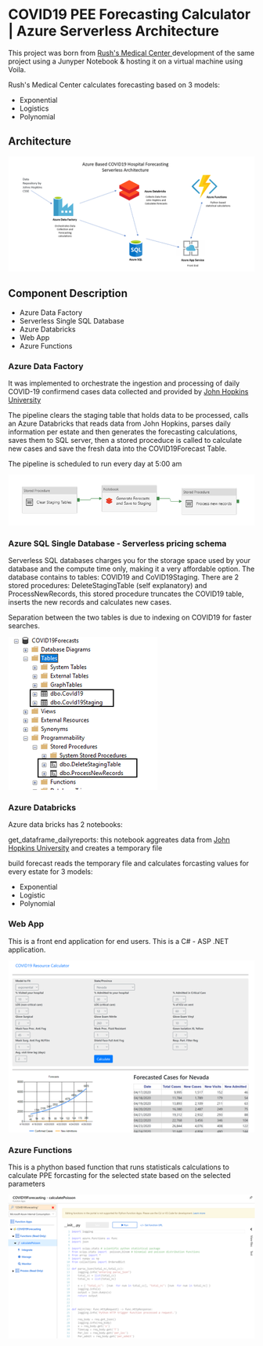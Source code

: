 # COVID19 PEE Forecasting Calculator | Azure Serverless Architecture


This project was born from <a href="https://webalyticos.home.blog/2020/03/24/covd19forecast/" target="_blank"> Rush's Medical Center </a> development of the same project using a Junyper Notebook & hosting it on a virtual machine using Voila.

Rush's Medical Center calculates forecasting based on 3 models: 
* Exponential
* Logistics
* Polynomial

<!-- ### [Deploy to Azure](deploy/deploy.md) -->

## Architecture

![](media/architecture.png)

## Component Description

* Azure Data Factory
* Serverless Single SQL Database
* Azure Databricks
* Web App
* Azure Functions


### Azure Data Factory
It was implemented to orchestrate the ingestion and processing of daily COVID-19 confirmend cases data collected and provided by [John Hopkins University](https://raw.githubusercontent.com/CSSEGISandData/COVID-19/master/csse_covid_19_data/csse_covid_19_daily_reports/)

The pipeline clears the staging table that holds data to be processed, calls an Azure Databricks that reads data from John Hopkins, parses daily information per estate and then generates the forecasting calculations, saves them to SQL server, then a stored proceduce is called to calculate new cases and save the fresh data into the COVID19Forecast Table.

The pipeline is scheduled to run every day at 5:00 am

![](media/pipeline.png)

### Azure SQL Single Database - Serverless pricing schema

Serverless SQL databases charges you for the storage space used by your database and the compute time only, making it a very affordable option. The database contains to tables: COVID19 and CoVID19Staging. There are 2 stored procedures: DeleteStagingTable (self explanatory)  and ProcessNewRecords, this stored procedure truncates the COVID19 table, inserts the new records and calculates new cases.

Separation between the two tables is due to indexing on COVID19 for faster searches.

![](media/databaseschema.png)

### Azure Databricks

Azure data bricks has 2 notebooks:

get_dataframe_dailyreports: this notebook aggreates data from [John Hopkins University](https://raw.githubusercontent.com/CSSEGISandData/COVID-19/master/csse_covid_19_data/csse_covid_19_daily_reports/) and creates a temporary file

build forecast reads the temporary file and calculates forcasting values for every estate for 3 models:

* Exponential
* Logistic
* Polynomial

### Web App

This is a front end application for end users. This is a C# - ASP .NET application.

![](media/frontend.png)

### Azure Functions

This is a phython based function that runs statisticals calculations to calculate PPE forcasting for the selected state based on the selected parameters

![](media/functions.png)


